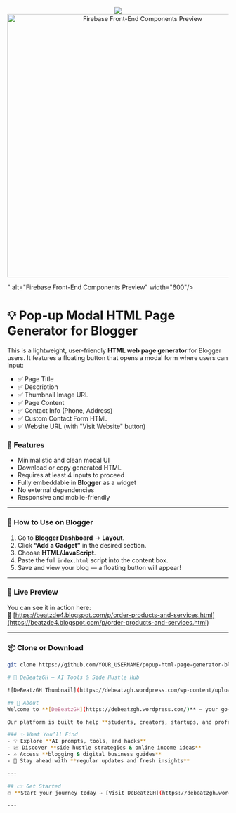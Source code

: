 <p align="center">
  <img src="<p align="center">
  <img src="https://debeatzgh.wordpress.com/wp-content/uploads/2025/08/createacleanandmodernflat-stylethumbnailforaweb-basedtoolcalledhtmlpagegeneratorforblogger322282329178022614.jpg" alt="Firebase Front-End Components Preview" width="600"/>
</p>
" alt="Firebase Front-End Components Preview" width="600"/>
</p>

# 💡 Pop-up Modal HTML Page Generator for Blogger

This is a lightweight, user-friendly **HTML web page generator** for Blogger users. It features a floating button that opens a modal form where users can input:

- ✅ Page Title
- ✅ Description
- ✅ Thumbnail Image URL
- ✅ Page Content
- ✅ Contact Info (Phone, Address)
- ✅ Custom Contact Form HTML
- ✅ Website URL (with "Visit Website" button)

### 🔧 Features

- Minimalistic and clean modal UI
- Download or copy generated HTML
- Requires at least 4 inputs to proceed
- Fully embeddable in **Blogger** as a widget
- No external dependencies
- Responsive and mobile-friendly

---

### 🚀 How to Use on Blogger

1. Go to **Blogger Dashboard** → **Layout**.
2. Click **“Add a Gadget”** in the desired section.
3. Choose **HTML/JavaScript**.
4. Paste the full `index.html` script into the content box.
5. Save and view your blog — a floating button will appear!

---

### 🧩 Live Preview

You can see it in action here:  
🔗 [https://beatzde4.blogspot.com/p/order-products-and-services.html](https://beatzde4.blogspot.com/p/order-products-and-services.html)

---

### 📦 Clone or Download

```bash
git clone https://github.com/YOUR_USERNAME/popup-html-page-generator-blogger.git

# 🚀 DeBeatzGH – AI Tools & Side Hustle Hub  

![DeBeatzGH Thumbnail](https://debeatzgh.wordpress.com/wp-content/uploads/2025/08/designamodernminimalisticdesignfeaturinganai-themedicon28likeabraincircuitorrobot29overlaidwithdebeatzghoraitoolshustles6089986211026037047.jpg)  

## 🌟 About  
Welcome to **[DeBeatzGH](https://debeatzgh.wordpress.com/)** — your go-to hub for **AI tools, side hustle strategies, blogging resources, and digital growth guides**.  

Our platform is built to help **students, creators, startups, and professionals** unlock the power of AI, monetize their skills, and thrive in today’s digital economy.  

### ✨ What You’ll Find  
- 💡 Explore **AI prompts, tools, and hacks**  
- 📈 Discover **side hustle strategies & online income ideas**  
- ✍️ Access **blogging & digital business guides**  
- 🚀 Stay ahead with **regular updates and fresh insights**  

---

## 👉 Get Started  
🔥 **Start your journey today → [Visit DeBeatzGH](https://debeatzgh.wordpress.com/)**  

---

